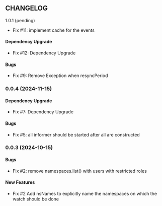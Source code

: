 ## CHANGELOG

1.0.1 (pending)

* Fix #11: implement cache for the events

#### Dependency Upgrade
* Fix #12: Dependency Upgrade

####  Bugs
* Fix #9: Remove Exception when resyncPeriod

### 0.0.4 (2024-11-15)

#### Dependency Upgrade
* Fix #7: Dependency Upgrade

####  Bugs
* Fix #5: all informer should be started after all are constructed

### 0.0.3 (2024-10-15)

####  Bugs
* Fix #2: remove namespaces.list() with users with restricted roles

####  New Features
* Fix #2 Add nsNames to explicitly name the namespaces on which the watch should be done
